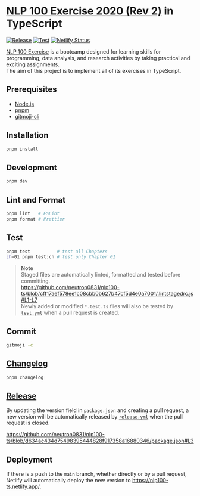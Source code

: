 # [NLP 100 Exercise 2020 (Rev 2)](https://nlp100.github.io/en/) in TypeScript

[![Release](https://github.com/neutron0831/nlp100-ts/actions/workflows/release.yml/badge.svg)](https://github.com/neutron0831/nlp100-ts/actions/workflows/release.yml)
[![Test](https://github.com/neutron0831/nlp100-ts/actions/workflows/test.yml/badge.svg)](https://github.com/neutron0831/nlp100-ts/actions/workflows/test.yml)
[![Netlify Status](https://api.netlify.com/api/v1/badges/38dc774a-becf-44b3-b8c6-6ae07d593f61/deploy-status)](https://app.netlify.com/sites/nlp100-ts/deploys)

[NLP 100 Exercise](https://github.com/nlp100/nlp100.github.io) is a bootcamp designed for learning skills for programming, data analysis, and research activities by taking practical and exciting assignments.  
The aim of this project is to implement all of its exercises in TypeScript.

## Prerequisites

- [Node.js](https://nodejs.org/en/download)
- [pnpm](https://pnpm.io/installation)
- [gitmoji-cli](https://github.com/carloscuesta/gitmoji-cli#install)

## Installation

```sh
pnpm install
```

## Development

```sh
pnpm dev
```

## Lint and Format

```sh
pnpm lint   # ESLint
pnpm format # Prettier
```

## Test

```sh
pnpm test          # test all Chapters
ch=01 pnpm test:ch # test only Chapter 01
```

> **Note**  
> Staged files are automatically linted, formatted and tested before committing.  
> https://github.com/neutron0831/nlp100-ts/blob/cff17aef578ee1c08cbb0b627b47cf5d4e0a7001/.lintstagedrc.js#L1-L7  
> Newly added or modified `*.test.ts` files will also be tested by [`test.yml`](.github/workflows/test.yml) when a pull request is created.

## Commit

```sh
gitmoji -c
```

## [Changelog](CHANGELOG.md)

```sh
pnpm changelog
```

## [Release](https://github.com/neutron0831/nlp100-ts/releases)

By updating the version field in `package.json` and creating a pull request, a new version will be automatically released by [`release.yml`](.github/workflows/release.yml) when the pull request is closed.

https://github.com/neutron0831/nlp100-ts/blob/d634ac434d75498395444828f917358a16880346/package.json#L3

## Deployment

If there is a push to the `main` branch, whether directly or by a pull request, Netlify will automatically deploy the new version to https://nlp100-ts.netlify.app/.
